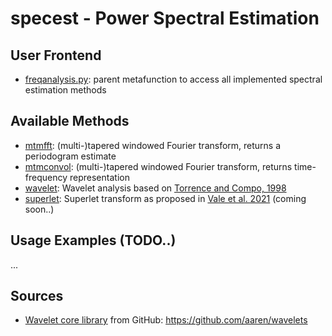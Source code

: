 # specest - Power Spectral Estimation

## User Frontend

- [freqanalysis.py](./freqanalysis.py): parent metafunction to access all implemented spectral estimation methods

## Available Methods

- [mtmfft](./specest/mtmfft.py): (multi-)tapered windowed Fourier transform, returns a periodogram estimate
- [mtmconvol](./specest/mtmconvol.py): (multi-)tapered windowed Fourier transform, returns time-frequency representation
- [wavelet](./specest/wavelet.py): Wavelet analysis based on [Torrence and Compo, 1998](https://cobblab.eas.gatech.edu/seminar/torrence&compo98.pdf)
- [superlet](./specest/superlet.py): Superlet transform as proposed in [Vale et al. 2021](https://www.nature.com/articles/s41467-020-20539-9) (coming soon..)

## Usage Examples (TODO..)

...

## Sources

- [Wavelet core library](./specest/wavelets/) from GitHub: https://github.com/aaren/wavelets

